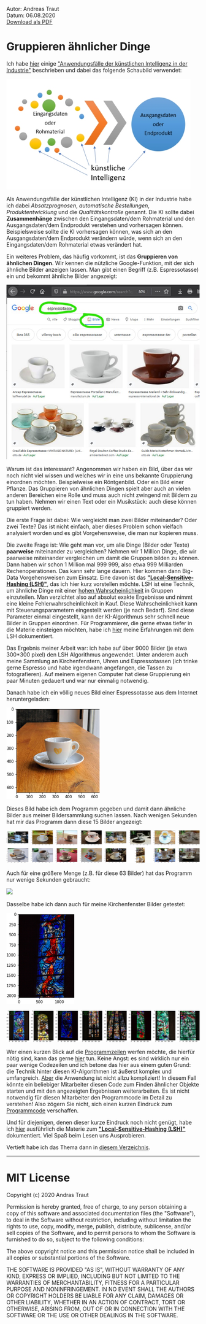 Autor:  Andreas Traut  
Datum: 06.08.2020  
[Download als PDF](https://github.com/AndreasTraut/Deep_learning_explorations/raw/master/Aehnliche_Bilder_finden.pdf)  

# Gruppieren ähnlicher Dinge

Ich habe [hier](https://github.com/AndreasTraut/Arbeitsproben/blob/master/Anwendungsf%C3%A4lle%20der%20KI%20in%20der%20Industrie.md) einige ["Anwendungsfälle der künstlichen Intelligenz in der Industrie"](https://github.com/AndreasTraut/Arbeitsproben/blob/master/Anwendungsf%C3%A4lle%20der%20KI%20in%20der%20Industrie.md) beschrieben und dabei das folgende Schaubild verwendet: 

 ![](./media/KuenstlicheIntelligenz_480px.jpg)

Als Anwendungsfälle der künstlichen Intelligenz (KI) in der Industrie habe ich dabei *Absatzprognosen*, *automatische Bestellungen*, *Produktentwicklung* und die *Qualitätskontrolle* genannt. Die KI sollte dabei **Zusammenhänge** zwischen den Eingangsdaten/dem Rohmaterial und den Ausgangsdaten/dem Endprodukt verstehen und vorhersagen können. Beispielsweise sollte die KI vorhersagen können, was sich an den Ausgangsdaten/dem Endprodukt verändern würde, wenn sich an den Eingangsdaten/dem Rohmaterial etwas verändert hat. 

Ein weiteres Problem, das häufig vorkommt, ist das **Gruppieren von ähnlichen Dingen**. Wir kennen die nützliche Google-Funktion, mit der sich ähnliche Bilder anzeigen lassen. Man gibt einen Begriff (z.B. Espressotasse) ein und bekommt ähnliche Bilder angezeigt: 

![](./media/Google_aehnliche_Bilder.jpg)

Warum ist das interessant? Angenommen wir haben ein Bild, über das wir noch nicht viel wissen und welches wir in eine uns bekannte Gruppierung einordnen möchten. Beispielweise ein Röntgenbild. Oder ein Bild einer Pflanze. Das Gruppieren von ähnlichen Dingen spielt aber auch an vielen anderen Bereichen eine Rolle und muss auch nicht zwingend mit Bildern zu tun haben. Nehmen wir einen Text oder ein Musikstück: auch diese können gruppiert werden. 

Die erste Frage ist dabei: 
Wie vergleicht man zwei Bilder miteinander? Oder zwei Texte? Das ist nicht einfach, aber dieses Problem schon vielfach analysiert worden und es gibt Vorgehensweise, die man nur kopieren muss. 

Die zweite Frage ist: 
Wie geht man vor, um alle Dinge (Bilder oder Texte) **paarweise** miteinander zu vergleichen? Nehmen wir 1 Million Dinge, die wir paarweise miteinander vergleichen um damit die Gruppen bilden zu können. Dann haben wir schon 1 Million mal 999 999, also etwa 999 Milliarden Rechenoperationen. Das kann sehr lange dauern. Hier kommen dann Big-Data Vorgehensweisen zum Einsatz. Eine davon ist das [**"Local-Sensitive-Hashing (LSH)"**](README.md), das ich hier kurz vorstellen möchte. LSH ist eine Technik, um ähnliche Dinge mit einer <u>hohen Wahrscheinlichkeit</u> in Gruppen einzuteilen. Man verzichtet also auf absolut exakte Ergebnisse und nimmt eine kleine Fehlerwahrscheinlichkeit in Kauf. Diese Wahrscheinlichkeit kann mit Steuerungsparametern eingestellt werden (je nach Bedarf).  Sind diese Parameter einmal eingestellt, kann der KI-Algorithmus sehr schnell neue Bilder in Gruppen einordnen. Für Programmierer, die gerne etwas tiefer in die Materie einsteigen möchten, habe ich [hier](README.md) meine Erfahrungen mit dem LSH dokumentiert. 

Das Ergebnis meiner Arbeit war: ich habe auf über 9000 Bilder (je etwa 300*300 pixel) den LSH Algorithmus angewendet. Unter anderem auch meine Sammlung an Kirchenfenstern, Uhren und Espressotassen (ich trinke gerne Espresso und habe irgendwann angefangen, die Tassen zu fotografieren). Auf meinem eigenen Computer hat diese Gruppierung ein paar Minuten gedauert und war nur einmalig notwendig.

Danach habe ich ein völlig neues Bild einer Espressotasse aus dem Internet heruntergeladen: 

![](./output/testpicture_1.png)

Dieses Bild habe ich dem Programm gegeben und damit dann ähnliche Bilder aus meiner Bildersammlung suchen lassen. Nach wenigen Sekunden hat mir das Programm dann diese 15 Bilder angezeigt: 

![](./output/testpicture_1similar15.png)

Auch für eine größere Menge (z.B. für diese 63 Bilder) hat das Programm nur wenige Sekunden gebraucht: 

![](./output/testpicture_1similar63.png)

Dasselbe habe ich dann auch für meine Kirchenfenster Bilder getestet: 

![](./output/testpicture_4.png)

![](./output/testpicture_4similar.png)

Wer einen kurzen Blick auf die [Programmzeilen](https://github.com/AndreasTraut/Deep_learning_explorations/blob/master/8_Image_similarity_search/Beispiel_aehnliche_Bilder_finden.ipynb) werfen möchte, die hierfür nötig sind, kann das gerne [hier](https://github.com/AndreasTraut/Deep_learning_explorations/blob/master/8_Image_similarity_search/Beispiel_aehnliche_Bilder_finden.ipynb) tun. Keine Angst: es sind wirklich nur ein paar wenige Codezeilen und ich betone das hier aus einem guten Grund: die Technik hinter diesen KI-Algorithmen ist äußerst komplex und umfangreich. <u>Aber</u> die Anwendung ist nicht allzu kompliziert! In diesem Fall könnte ein beliebiger Mitarbeiter diesen Code zum Finden ähnlicher Objekte starten und mit den angezeigten Ergebnissen weiterarbeiten. Es ist nicht notwendig für diesen Mitarbeiter den Programmcode im Detail zu verstehen! Also zögern Sie nicht, sich einen kurzen Eindruck zum [Programmcode](https://github.com/AndreasTraut/Deep_learning_explorations/blob/master/8_Image_similarity_search/Beispiel_aehnliche_Bilder_finden.ipynb) verschaffen.

Und für diejenigen, denen dieser kurze Eindruck noch nicht genügt, habe ich [hier](README.md) ausführlich die Materie zum [**"Local-Sensitive-Hashing (LSH)"**](README.md) dokumentiert. Viel Spaß beim Lesen uns Ausprobieren. 

Vertieft habe ich das Thema dann in [diesem Verzeichnis](https://github.com/AndreasTraut/Deep-Learning). 



----

# MIT License

Copyright (c) 2020 Andras Traut

Permission is hereby granted, free of charge, to any person obtaining a copy
of this software and associated documentation files (the "Software"), to deal
in the Software without restriction, including without limitation the rights
to use, copy, modify, merge, publish, distribute, sublicense, and/or sell
copies of the Software, and to permit persons to whom the Software is
furnished to do so, subject to the following conditions:

The above copyright notice and this permission notice shall be included in all
copies or substantial portions of the Software.

THE SOFTWARE IS PROVIDED "AS IS", WITHOUT WARRANTY OF ANY KIND, EXPRESS OR
IMPLIED, INCLUDING BUT NOT LIMITED TO THE WARRANTIES OF MERCHANTABILITY,
FITNESS FOR A PARTICULAR PURPOSE AND NONINFRINGEMENT. IN NO EVENT SHALL THE
AUTHORS OR COPYRIGHT HOLDERS BE LIABLE FOR ANY CLAIM, DAMAGES OR OTHER
LIABILITY, WHETHER IN AN ACTION OF CONTRACT, TORT OR OTHERWISE, ARISING FROM,
OUT OF OR IN CONNECTION WITH THE SOFTWARE OR THE USE OR OTHER DEALINGS IN THE
SOFTWARE.